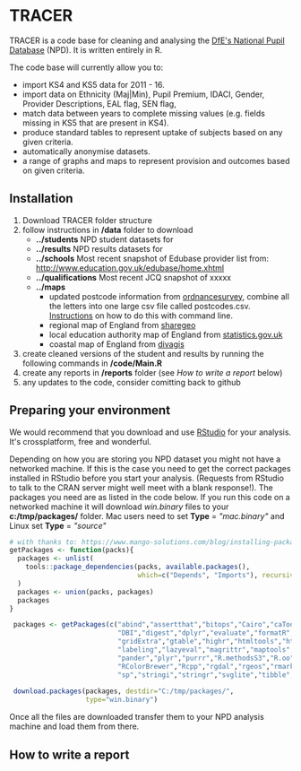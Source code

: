 # TRACER

TRACER is a code base for cleaning and analysing the [DfE's National Pupil Database](https://www.gov.uk/government/collections/national-pupil-database) (NPD). It is written entirely in R.

The code base will currently allow you to:
 - import KS4 and KS5 data for 2011 - 16.
 - import data on Ethnicity (Maj|Min), Pupil Premium, IDACI, Gender, Provider Descriptions, EAL flag, SEN flag, 
 - match data between years to complete missing values (e.g. fields missing in KS5 that are present in KS4).
 - produce standard tables to represent uptake of subjects based on any given criteria.
 - automatically anonymise datasets.
 - a range of graphs and maps to represent provision and outcomes based on given criteria.
 
## Installation

1. Download TRACER folder structure
2. follow instructions in __/data__ folder to download
    * __../students__  NPD student datasets for
    * __../results__ NPD results datasets for 
    * __../schools__ Most recent snapshot of Edubase provider list from: http://www.education.gov.uk/edubase/home.xhtml
    * __../qualifications__ Most recent JCQ snapshot of xxxxx
    * __../maps__ 
        * updated postcode information from [ordnancesurvey](https://www.ordnancesurvey.co.uk/opendatadownload/products.html), combine all the letters into one large csv file called postcodes.csv. [Instructions](http://webpierat.com/2011/05/23/merging-csv-files-using-the-command-line/) on how to do this with command line. 
        * regional map of England from [sharegeo](https://www.sharegeo.ac.uk/handle/10672/50)
        * local education authority map of England from [statistics.gov.uk](http://geoportal.statistics.gov.uk/datasets/c4a62d87de9f4b6087cf5f1515d5a0c1_0?geometry=-8.141%2C54.005%2C4.933%2C55.897&uiTab=table&orderByFields=ctyua14nm+ASC_)
        * coastal map of England from [divagis](http://www.diva-gis.org/datadown)
3. create cleaned versions of the student and results by running the following commands in __/code/Main.R__
4. create any reports in __/reports__ folder (see _How to write a report_ below)
5. any updates to the code, consider comitting back to github

## Preparing your environment
We would recommend that you download and use [RStudio](https://www.rstudio.com/products/rstudio/download/) for your analysis. It's crossplatform, free and wonderful.

Depending on how you are storing you NPD dataset you might not have a networked machine. If this is the case you need to get the correct packages installed in RStudio before you start your analysis. (Requests from RStudio to talk to the CRAN server might well meet with a blank response!). The packages you need are as listed in the code below. If you run this code on a networked machine it will download _win.binary_ files to your __c:/tmp/packages/__ folder. Mac users need to set __Type__ = _"mac.binary"_ and Linux set __Type__ = _"source"_

```r
# with thanks to: https://www.mango-solutions.com/blog/installing-packages-without-the-internet
getPackages <- function(packs){
  packages <- unlist(
    tools::package_dependencies(packs, available.packages(),
                                which=c("Depends", "Imports"), recursive=TRUE)
  )
  packages <- union(packs, packages)
  packages
}

 packages <- getPackages(c("abind","assertthat","bitops","Cairo","caTools","colorspace",
                           "DBI","digest","dplyr","evaluate","formatR","gdtools","ggplot2",
                           "gridExtra","gtable","highr","htmltools","httr","knitr",
                           "labeling","lazyeval","magrittr","maptools","markdown","munsell",
                           "pander","plyr","purrr","R.methodsS3","R.oo","R.utils","R6",
                           "RColorBrewer","Rcpp","rgdal","rgeos","rmarkdown","scales",
                           "sp","stringi","stringr","svglite","tibble","tidyr","xtable","yaml"))
 
 download.packages(packages, destdir="C:/tmp/packages/", 
                   type="win.binary")
 ```
 Once all the files are downloaded transfer them to your NPD analysis machine and load them from there.

## How to write a report
